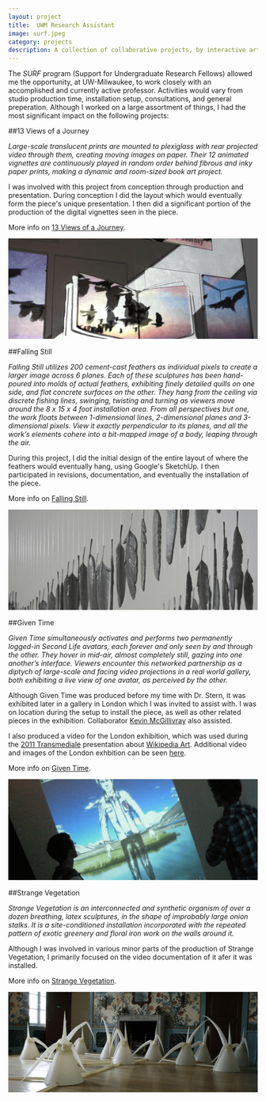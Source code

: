 ```yaml
---
layout: project
title:  UWM Research Assistant
image: surf.jpeg
category: projects
description: A collection of collaborative projects, by interactive artist Nathaniel Stern.
---
```

The _SURF_ program (Support for Undergraduate Research Fellows) allowed me the opportunity, at UW-Milwaukee, to work closely with an accomplished and currently active professor. Activities would vary from studio production time, installation setup, consultations, and general preperation. Although I worked on a large assortment of things, I had the most significant impact on the following projects:

##13 Views of a Journey

_Large-scale translucent prints are mounted to plexiglass with rear projected video through them, creating moving images on paper. Their 12 animated vignettes are continuously played in random order behind fibrous and inky paper prints, making a dynamic and room-sized book art project._

I was involved with this project from conception through production and presentation. During conception I did the layout which would eventually form the piece's unique presentation. I then did a significant portion of the production of the digital vignettes seen in the piece.

More info on [13 Views of a Journey](http://nathanielstern.com/artwork/13-views-of-a-journey/ "13 View of a Journey").

![surf_image01](/img/surf_image01.png "SURF Image 01")

##Falling Still

_Falling Still utilizes 200 cement-cast feathers as individual pixels to create a larger image across 6 planes. Each of these sculptures has been hand-poured into molds of actual feathers, exhibiting finely detailed quills on one side, and flat concrete surfaces on the other. They hang from the ceiling via discrete fishing lines, swinging, twisting and turning as viewers move around the 8 x 15 x 4 foot installation area. From all perspectives but one, the work floats between 1-dimensional lines, 2-dimensional planes and 3-dimensional pixels. View it exactly perpendicular to its planes, and all the work’s elements cohere into a bit-mapped image of a body, leaping through the air._

During this project, I did the initial design of the entire layout of where the feathers would eventually hang, using Google's SketchUp. I then participated in revisions, documentation, and eventually the installation of the piece.

More info on [Falling Still](http://nathanielstern.com/artwork/falling-still/ "13 View of a Journey").

![surf_image02](/img/surf_image02.png "SURF Image 02")

##Given Time

_Given Time simultaneously activates and performs two permanently logged-in Second Life avatars, each forever and only seen by and through the other. They hover in mid-air, almost completely still, gazing into one another’s interface. Viewers encounter this networked partnership as a diptych of large-scale and facing video projections in a real world gallery, both exhibiting a live view of one avatar, as perceived by the other._

Although Given Time was produced before my time with Dr. Stern, it was exhibited later in a gallery in London which I was invited to assist with. I was on location during the setup to install the piece, as well as other related pieces in the exhibition. Collaborator [Kevin McGillivray](http://kevinmcgillivray.net/ "Kevin McGillivray") also assisted. 

I also produced a video for the London exhibition, which was used during the [2011 Transmediale](http://www.transmediale.de/category/tm-year/tm11) presentation about [Wikipedia Art](http://foster-douglas.com/wikipedia-art.org "Wikipedia Art"). Additional video and images of the London exhbition can be seen [here](http://nathanielstern.com/artwork/wikipedia-art/ "Wikipedia Art Installation").

More info on [Given Time](http://nathanielstern.com/artwork/given-time/ "Given Time").

![surf_image03](/img/surf_image03.png "SURF Image 03")

##Strange Vegetation

_Strange Vegetation is an interconnected and synthetic organism of over a dozen breathing, latex sculptures, in the shape of improbably large onion stalks. It is a site-conditioned installation incorporated with the repeated pattern of exotic greenery and floral iron work on the walls around it._

Although I was involved in various minor parts of the production of Strange Vegetation, I primarily focused on the video documentation of it afer it was installed.

More info on [Strange Vegetation](http://nathanielstern.com/artwork/strange-vegetation/ "Strange Vegetation").

![surf_image04](/img/surf_image04.png "SURF Image 04")